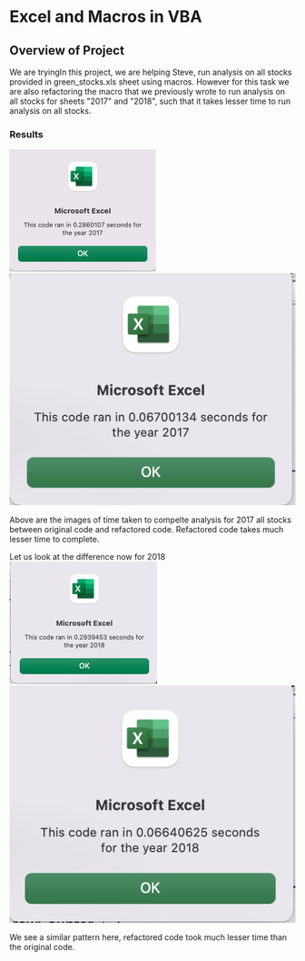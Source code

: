 # Excel and Macros in VBA

## Overview of Project
We are tryingIn this project, we are helping Steve, run analysis on all stocks provided in green_stocks.xls sheet using macros. However for this task we are also refactoring the macro that we previously wrote to run analysis on all stocks for sheets "2017" and "2018", such that it takes lesser time to run analysis on all stocks.

### Results
![Original Script](Resources/VBA_2017_Pop_Up_Not_Refactored.png)
![Refactored Script](Resources/VBA_Challenge_2017_Pop_Up.png)

Above are the images of time taken to compelte analysis for 2017 all stocks between original code and refactored code. 
Refactored code takes much lesser time to complete.

Let us look at the difference now for 2018
![Original Script](Resources/VBA_2018_Pop_Up_Not_Refactored.png)
![Refactored Script](Resources/VBA_Challenge_2018_Pop_Up.png)

We see a similar pattern here, refactored code took much lesser time than the original code.




